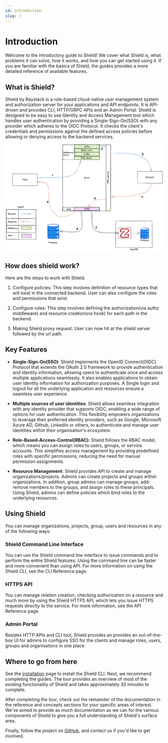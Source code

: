 ```yaml
---
id: introduction
slug: /
---
```


# Introduction

Welcome to the introductory guide to Shield! We cover what Shield is, what problems it can solve, how it works, and how you can get started using it. If you are familiar with the basics of Shield, the guides provides a more detailed reference of available features.

## What is Shield?

Shield by Raystack is a role-based cloud-native user management system and authorization server for your applications and API endpoints. It is API-driven and provides CLI, HTTP/GRPC APIs and an Admin Portal. Shield is designed to be easy to use Identity and Access Management tool which handles user authentication by providing a Single-Sign-On(SSO) with any provider which adheres to the OIDC Protocol. It checks the client's credentials and permissions against the defined access policies before allowing or denying access to the backend services.

![Shield flow diagram](./shield-flow-diagram.png)

## How does shield work?

Here are the steps to work with Shield.

1. Configure policies: This step involves definition of resource types that will exist in the connected backend. User can also configure the roles and permissions that exist.

2. Configure rules: This step involves defining the authorization(via authz middleware) and resource creation(via hook) for each path in the backend.

3. Making Shield proxy request: User can now hit at the shield server followed by the url path.

## Key Features

- **Single-Sign-On(SSO)**: Shield implements the OpenID Connect(OIDC) Protocol that extends the OAuth 2.0 framework to provide authentication and identity information, allowing users to authenticate once and access multiple applications seamlessly. It also enables applications to obtain user identity information for authorization purposes. A Single login and logout for all the underlying application and resources ensure a seamless user experience.

- **Multiple sources of user identities**: Shield allows seamless integration with any identity provider that supports OIDC, enabling a wide range of options for user authentication. This flexibility empowers organizations to leverage their preferred identity providers, such as Google, Microsoft Azure AD, Github, LinkedIn or others, to authenticate and manage user identities within their organisation's ecosystem.

- **Role-Based-Access-Control(RBAC)**: Shield follows the RBAC model, which means you can assign roles to users, groups, or service accounts. This simplifies access management by providing predefined roles with specific permissions, reducing the need for manual permission assignments.

- **Resource Management**: Shield provides API to create and manage organizations/projects. Admins can create projects and groups within organizations. In addition, group admins can manage groups, add-remove members to the groups, and assign roles to these principals. Using Shield, admins can define policies which bind roles to the underlying resources.

## Using Shield

You can manage organizations, projects, group, users and resources in any of the following ways:

### Shield Command Line Interface

You can use the Shield command line interface to issue commands and to perform the entire Shield features. Using the command line can be faster and more convenient than using API. For more information on using the Shield CLI, see the CLI Reference page.

### HTTPS API

You can manage relation creation, checking authorization on a resource and much more by using the Shield HTTPS API, which lets you issue HTTPS requests directly to the service. For more information, see the API Reference page.

### Admin Portal

Besides HTTP APIs and CLI tool, Shield provides an provides an out-of-the-box UI for admins to configure SSO for the clients and manage roles, users, groups and organisations in one place.

## Where to go from here

See the [installation](./installation) page to install the Shield CLI. Next, we recommend completing the guides. The tour provides an overview of most of the existing functionality of Shield and takes approximately 30 minutes to complete.

After completing the tour, check out the remainder of the documentation in the reference and concepts sections for your specific areas of interest. We've aimed to provide as much documentation as we can for the various components of Shield to give you a full understanding of Shield's surface area.

Finally, follow the project on [GitHub](https://github.com/raystack/shield), and contact us if you'd like to get involved.
